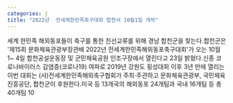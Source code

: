 ```yaml
---
categories: j
title: "2022년  전세계한민족축구대회 합천서 10월1일 개막"
---
```

세계 한민족 해외동포들이 축구를 통한 친선교류를 위해 경남 합천군을 찾는다.합천군은 &#39;제15회 문화체육관광부장관배 2022년 전세계한민족해외동포축구대회&#39;가 오는 10월1~ 4일 합천공설운동장 및 군민체육공원 인조구장에서 열린다고 23일 밝혔다.신종 코로나바이러스 감염증(코로나19) 여파로 2019년 강원도 횡성대회 이후 3년 만에 열리는 이번 대회는 (사)전세계한민족해외축구협회가 주최·주관하고 문화체육관광부, 국민체육진흥공단, 합천군이 후원한다.미국 등 13개국의 해외동포 24개팀과 국내 16개팀 등 총 40개팀 10